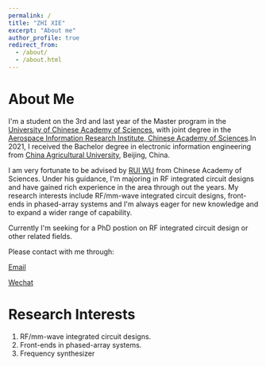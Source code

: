 ```yaml
---
permalink: /
title: "ZHI XIE"
excerpt: "About me"
author_profile: true
redirect_from: 
  - /about/
  - /about.html
---
```


About Me
======
  I'm a student on the 3rd and last year of the Master program in the [University of Chinese Academy of Sciences](https://www.ucas.ac.cn/index.htm), with joint degree in the [Aerospace Information Research Institute, Chinese Academy of Sciences](http://www.aircas.cas.cn/).In 2021, I received the Bachelor degree in electronic information engineering from [China Agricultural University](https://www.cau.edu.cn/), Beijing, China.
  
  I am very fortunate to be advised by [RUI WU](http://www.aircas.cn/sourcedb_air_cas/cn/expert/yjy/202306/t20230613_6777600.html)  from Chinese Academy of Sciences. Under his guidance, I'm majoring in RF integrated circuit designs and have gained rich experience in the area through out the years. My research interests include RF/mm-wave integrated circuit designs, front-ends in phased-array systems and I'm always eager for new knowledge and to expand a wider range of capability.

  Currently I'm seeking for a PhD postion on RF integrated circuit design or other related fields.

  Please contact with me through:
  
[Email](mailto:zhitse@gmail.com)

[Wechat](wechat2.png)


Research Interests
======
1. RF/mm-wave integrated circuit designs.
2. Front-ends in phased-array systems.
3. Frequency synthesizer 
   

